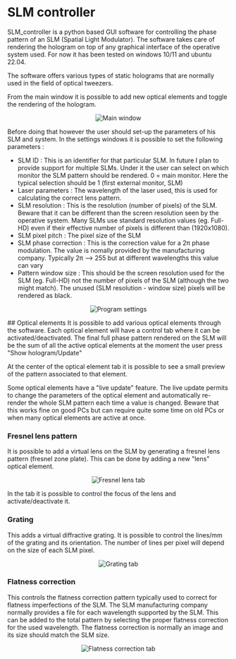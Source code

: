 # SLM controller

SLM_controller is a python based GUI software for controlling the phase pattern of an SLM (Spatial Light Modulator).
The software takes care of rendering the hologram on top of any graphical interface of the operative system used. For now it has been tested on windows 10/11 and ubuntu 22.04.

The software offers various types of static holograms that are normally used in the field of optical tweezers.

From the main window it is possible to add new optical elements and toggle the rendering of the hologram.

<p align="center">
   <img src="Documentation/Img/main.png" alt="Main window"/>
</p>

Before doing that however the user should set-up the parameters of his SLM and system. 
In the settings windows it is possible to set the following parameters :
* SLM ID : This is an identifier for that particular SLM. In future I plan to provide support for multiple SLMs. Under it the user can select on which monitor the SLM pattern should be rendered. 0 = main monitor. Here the typical selection should be 1 (first external monitor, SLM)
* Laser parameters : The wavelength of the laser used, this is used for calculating the correct lens pattern.
* SLM resolution : This is the resolution (number of pixels) of the SLM. Beware that it can be different than the screen resolution seen by the operative system. Many SLMs use standard resolution values (eg. Full-HD) even if their effective number of pixels is different than (1920x1080).
* SLM pixel pitch : The pixel size of the SLM
* SLM phase correction : This is the correction value for a 2π phase modulation. The value is nomally provided by the manufacturing company. Typically 2π --> 255 but at different wavelengths this value can vary
* Pattern window size : This should be the screen resolution used for the SLM (eg. Full-HD) not the number of pixels of the SLM (although the two might match). The unused (SLM resolution - window size) pixels will be rendered as black. 

<p align="center">
   <img src="Documentation/Img/settings.png" alt="Program settings"/>
</p>
## Optical elements
It is possible to add various optical elements through the software. Each optical element will have a control tab where it can be activated/deactivated. The final full phase pattern rendered on the SLM will be the sum of all the active optical elements at the moment the user press "Show hologram/Update"

At the center of the optical element tab it is possible to see a small preview of the pattern associated to that element.

Some optical elements have a "live update" feature. The live update permits to change the parameters of the optical element and automatically re-render the whole SLM pattern each time a value is changed. Beware that this works fine on good PCs but can require quite some time on old PCs or when many optical elements are active at once.

### Fresnel lens pattern
It is possible to add a virtual lens on the SLM by generating a fresnel lens pattern (fresnel zone plate). This can be done by adding a new "lens" optical element.

<p align="center">
   <img src="Documentation/Img/lens.png" alt="Fresnel lens tab"/>
</p>

In the tab it is possible to control the focus of the lens and activate/deactivate it.

### Grating
This adds a virtual diffractive grating. It is possible to control the lines/mm of the grating and its orientation. The number of lines per pixel will depend on the size of each SLM pixel.
<p align="center">
   <img src="Documentation/Img/grating.png" alt="Grating tab"/>
</p>

### Flatness correction
This controls the flatness correction pattern typically used to correct for flatness imperfections of the SLM. The SLM manufacturing company normally provides a file for each wavelength supported by the SLM. This can be added to the total pattern by selecting the proper flatness correction for the used wavelength.
The flatness correction is normally an image and its size should match the SLM size.
<p align="center">
   <img src="Documentation/Img/flatness_correction.png" alt="Flatness correction tab"/>
</p>
